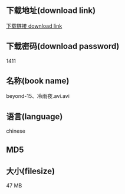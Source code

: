 ## 下载地址(download link)
[下载链接 download link](https://tutu365.netlify.app/?s=beyond-15%E3%80%81%E5%86%B7%E9%9B%A8%E5%A4%9C.avi)

## 下载密码(download password)
1411

## 名称(book name)
beyond-15、冷雨夜.avi.avi

## 语言(language)
chinese

## MD5


## 大小(filesize)
47 MB
